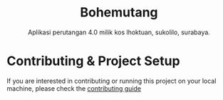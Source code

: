 <div align="center">
  <h1>Bohemutang</h1>
  <p>Aplikasi perutangan 4.0 milik kos lhoktuan, sukolilo, surabaya.</p>
</div>

# Contributing & Project Setup

If you are interested in contributing or running this project on your local machine, please check the [contributing guide](CONTRIBUTING.md)
